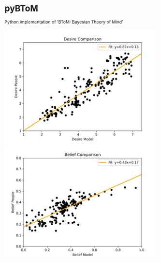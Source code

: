 # pyBToM
Python implementation of 'BToM: Bayesian Theory of Mind'

<img src="./desire_plot.png" alt="desire_plot" width="600">

<img src="./belief_plot.png" alt="belief_plot" width="600">


